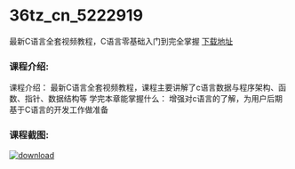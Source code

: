 # 36tz_cn_5222919
最新C语言全套视频教程，C语言零基础入门到完全掌握
[下载地址](http://www.36tz.cn/article/5222919 "下载地址")
### 课程介绍:
课程介绍：
最新C语言全套视频教程，课程主要讲解了c语言数据与程序架构、函数、指针、数据结构等
学完本章能掌握什么：
增强对c语言的了解，为用户后期基于C语言的开发工作做准备

### 课程截图:
[![download](http://36tz.cn/muke_img/2022_02_2-68.png "下载地址")](http://www.36tz.cn "下载地址")
